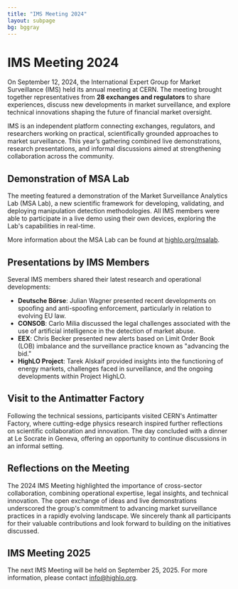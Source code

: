 ```yaml
---
title: "IMS Meeting 2024"
layout: subpage
bg: bggray
---
```


# IMS Meeting 2024

On September 12, 2024, the International Expert Group for Market Surveillance (IMS) held its annual meeting at CERN. The meeting brought together representatives from **28 exchanges and regulators** to share experiences, discuss new developments in market surveillance, and explore technical innovations shaping the future of financial market oversight.

IMS is an independent platform connecting exchanges, regulators, and researchers working on practical, scientifically grounded approaches to market surveillance. This year’s gathering combined live demonstrations, research presentations, and informal discussions aimed at strengthening collaboration across the community.

## Demonstration of MSA Lab

The meeting featured a demonstration of the Market Surveillance Analytics Lab (MSA Lab), a new scientific framework for developing, validating, and deploying manipulation detection methodologies. All IMS members were able to participate in a live demo using their own devices, exploring the Lab's capabilities in real-time.

More information about the MSA Lab can be found at [highlo.org/msalab](https://highlo.org/msalab).

## Presentations by IMS Members

Several IMS members shared their latest research and operational developments:

* **Deutsche Börse**: Julian Wagner presented recent developments on spoofing and anti-spoofing enforcement, particularly in relation to evolving EU law.
* **CONSOB**: Carlo Milia discussed the legal challenges associated with the use of artificial intelligence in the detection of market abuse.
* **EEX**: Chris Becker presented new alerts based on Limit Order Book (LOB) imbalance and the surveillance practice known as "advancing the bid."
* **HighLO Project**: Tarek Alskaif provided insights into the functioning of energy markets, challenges faced in surveillance, and the ongoing developments within Project HighLO.

## Visit to the Antimatter Factory

Following the technical sessions, participants visited CERN's Antimatter Factory, where cutting-edge physics research inspired further reflections on scientific collaboration and innovation. The day concluded with a dinner at Le Socrate in Geneva, offering an opportunity to continue discussions in an informal setting.

## Reflections on the Meeting

The 2024 IMS Meeting highlighted the importance of cross-sector collaboration, combining operational expertise, legal insights, and technical innovation. The open exchange of ideas and live demonstrations underscored the group's commitment to advancing market surveillance practices in a rapidly evolving landscape. We sincerely thank all participants for their valuable contributions and look forward to building on the initiatives discussed.

## IMS Meeting 2025

The next IMS Meeting will be held on September 25, 2025. For more information, please contact info@highlo.org.